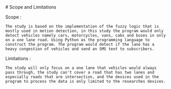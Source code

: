 <a name="Scope and Limitations">
# Scope and Limitations

Scope :
    
    The study is based on the implementation of the fuzzy logic that is mostly used in motion detection, in this study the program would only detect vehicles namely cars, motorcycles, vans, cabs and buses in only on a one lane road. Using Python as the programming language to construct the program. The program would detect if the lane has a heavy congestion of vehicles and send an SMS text to subscribers.


Limitations :
    
    The study will only focus on a one lane that vehicles would always pass through, the study can't cover a road that has two lanes and especially roads that are intersection, and the devices used in the program to process the data is only limited to the researches devices.
<a name="Scope and Limitations">